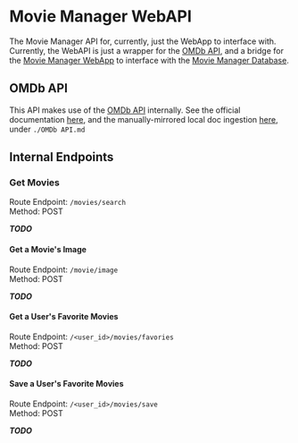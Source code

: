 # Movie Manager WebAPI

The Movie Manager API for, currently, just the WebApp to interface with. Currently, the WebAPI is just a wrapper for the [OMDb API](https://www.omdbapi.com/), and a bridge for the [Movie Manager WebApp](../app/README.md) to interface with the [Movie Manager Database](../database/).

## OMDb API

This API makes use of the [OMDb API](https://www.omdbapi.com/) internally. See the official documentation [here](https://www.omdbapi.com#parameters), and the manually-mirrored local doc ingestion [here](./OMDb%20API.md), under `./OMDb API.md`

## Internal Endpoints

### Get Movies

Route Endpoint: `/movies/search`  
Method: POST  

***TODO***

#### Get a Movie's Image

Route Endpoint: `/movie/image`  
Method: POST  

***TODO***

#### Get a User's Favorite Movies

Route Endpoint: `/<user_id>/movies/favories`  
Method: POST  

***TODO***

#### Save a User's Favorite Movies

Route Endpoint: `/<user_id>/movies/save`  
Method: POST  

***TODO***
